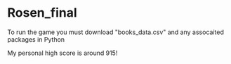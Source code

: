 # Rosen_final

To run the game you must download "books_data.csv" and any assocaited packages in Python

My personal high score is around 915!
